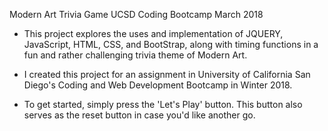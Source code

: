 Modern Art Trivia Game
UCSD Coding Bootcamp
March 2018


- This project explores the uses and implementation of JQUERY, JavaScript, HTML, CSS, and BootStrap, along with timing functions in a fun and rather challenging trivia theme of Modern Art.

- I created this project for an assignment in University of California San Diego's Coding and Web Development Bootcamp in Winter 2018.

- To get started, simply press the 'Let's Play' button. This button also serves as the reset button in case you'd like another go. 

